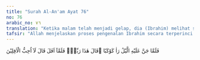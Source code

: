 ```yaml
---
title: "Surah Al-An'am Ayat 76"
no: 76
arabic_no: ٧٦
translation: "Ketika malam telah menjadi gelap, dia (Ibrahim) melihat sebuah bintang  (lalu) dia berkata, “Inilah Tuhanku.” Maka ketika bintang itu terbenam dia berkata, “Aku tidak suka kepada yang terbenam.”"
tafsir: "Allah menjelaskan proses pengenalan Ibrahim secara terperinci. Pengamatan pertama Nabi Ibrahim tertuju pada bintang-bintang, yaitu pada saat bintang nampak bercahaya dan pada saat bintang itu tidak bercahaya, dilihatnya sebuah bintang yang bercahaya paling terang. (Yaitu planet Yupiter (Musyatari) dan ada pula yang mengatakan planet Venus (Zahrah) yang dianggap sebagai dewa oleh pemuja bintang yang biasa dilakukan oleh orang-orang Yunani dan Romawi kuno, sedang kaum Ibrahim juga termasuk pemujanya).\n\nMaka timbullah pertanyaan dalam hatinya. \"Inikah Tuhanku?\" Pertanyaan ini adalah merupakan pengingkaran terhadap anggapan kaumnya, agar mereka tersentak untuk memperhatikan alasan-alasan pengingkaran yang akan dikemukakan.\n\nTetapi, setelah bintang itu tenggelam dan sirna dari pandangannya, timbul keyakinan bahwa yang tenggelam dan menghilang tidak bisa dianggap sebagai Tuhan.\n\nIni sebagai alasan Nabi Ibrahim untuk mematahkan keyakinan kaumnya, bahwa semua yang mengalami perubahan itu tidak pantas dianggap sebagai Tuhan. Kesimpulan Ibrahim itu merupakan hasil pemikiran dan pengamatan yang benar dan sesuai dengan fitrah. Siapa yang melakukan pengamatan serupa itu, niscaya akan berkesimpulan yang sama. Sementara itu sebagian mufassir seperti Ibnu Katsir mengatakan bahwa pengamatan Nabi Ibrahim terhadap bintang, bulan dan matahari bukanlah pengamatan pertama, tetapi merupakan taktik Nabi Ibrahim untuk mengajak kaumnya agar tidak menyembah sesuatu benda yang timbul tenggelam. Akan tetapi hendaklah mereka menyembah Zat Yang Kekal dan Abadi yaitu Allah."
---
```

فَلَمَّا جَنَّ عَلَيْهِ الَّيْلُ رَاٰ كَوْكَبًا ۗقَالَ هٰذَا رَبِّيْۚ فَلَمَّآ اَفَلَ قَالَ لَآ اُحِبُّ الْاٰفِلِيْنَ